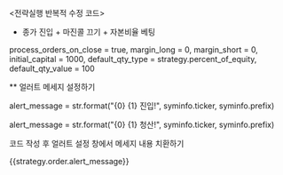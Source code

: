 <전략실행 반복적 수정 코드>

* 종가 진입 + 마진콜 끄기 + 자본비율 베팅

process_orders_on_close = true, margin_long = 0, margin_short = 0, initial_capital = 1000, default_qty_type = strategy.percent_of_equity, default_qty_value = 100


** 얼러트 메세지 설정하기

alert_message = str.format("{0} {1} 진입!", syminfo.ticker, syminfo.prefix)

alert_message = str.format("{0} {1} 청산!", syminfo.ticker, syminfo.prefix)

코드 작성 후 얼러트 설정 창에서 메세지 내용 치환하기

{{strategy.order.alert_message}}
